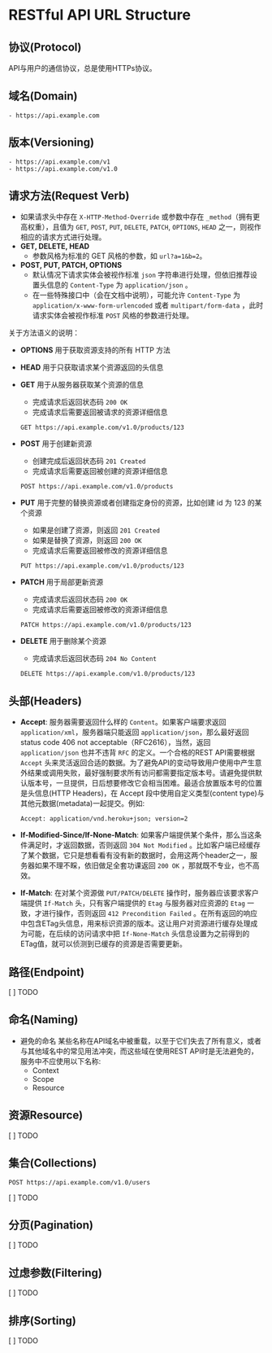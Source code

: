 # RESTful API URL Structure

## 协议(Protocol)
API与用户的通信协议，总是使用HTTPs协议。

## 域名(Domain)
```http
- https://api.example.com
```

## 版本(Versioning)
```http
- https://api.example.com/v1
- https://api.example.com/v1.0
```

## 请求方法(Request Verb)
- 如果请求头中存在 `X-HTTP-Method-Override` 或参数中存在 `_method`（拥有更高权重），且值为 `GET`, `POST`, `PUT`, `DELETE`, `PATCH`, `OPTIONS`, `HEAD` 之一，则视作相应的请求方式进行处理。
- **GET, DELETE, HEAD**
  - 参数风格为标准的 GET 风格的参数，如 `url?a=1&b=2`。
- **POST, PUT, PATCH, OPTIONS**
  - 默认情况下请求实体会被视作标准 `json` 字符串进行处理，但依旧推荐设置头信息的 `Content-Type` 为 `application/json` 。
  - 在一些特殊接口中（会在文档中说明），可能允许 `Content-Type` 为 `application/x-www-form-urlencoded` 或者 `multipart/form-data` ，此时请求实体会被视作标准 `POST` 风格的参数进行处理。

关于方法语义的说明：
- **OPTIONS** 用于获取资源支持的所有 HTTP 方法

- **HEAD** 用于只获取请求某个资源返回的头信息

- **GET** 用于从服务器获取某个资源的信息
  - 完成请求后返回状态码 `200 OK`
  - 完成请求后需要返回被请求的资源详细信息
  ```http
  GET https://api.example.com/v1.0/products/123
  ````

- **POST** 用于创建新资源
  - 创建完成后返回状态码 `201 Created`
  - 完成请求后需要返回被创建的资源详细信息
  ```http
  POST https://api.example.com/v1.0/products
  ````

- **PUT** 用于完整的替换资源或者创建指定身份的资源，比如创建 id 为 123 的某个资源
  - 如果是创建了资源，则返回 `201 Created`
  - 如果是替换了资源，则返回 `200 OK`
  - 完成请求后需要返回被修改的资源详细信息
  ```http
  PUT https://api.example.com/v1.0/products/123
  ````

- **PATCH** 用于局部更新资源
  - 完成请求后返回状态码 `200 OK`
  - 完成请求后需要返回被修改的资源详细信息
  ```http
  PATCH https://api.example.com/v1.0/products/123
  ````

- **DELETE** 用于删除某个资源
  - 完成请求后返回状态码 `204 No Content`
  ```http
  DELETE https://api.example.com/v1.0/products/123
  ````

## 头部(Headers)
- **Accept**: 服务器需要返回什么样的 `Content`。如果客户端要求返回 `application/xml`，服务器端只能返回 `application/json`，那么最好返回status code 406 not acceptable（RFC2616），当然，返回 `application/json` 也并不违背 `RFC` 的定义。一个合格的REST API需要根据 `Accept` 头来灵活返回合适的数据。为了避免API的变动导致用户使用中产生意外结果或调用失败，最好强制要求所有访问都需要指定版本号。请避免提供默认版本号，一旦提供，日后想要修改它会相当困难。最适合放置版本号的位置是头信息(HTTP Headers)，在 Accept 段中使用自定义类型(content type)与其他元数据(metadata)一起提交。例如:
  ```http
  Accept: application/vnd.heroku+json; version=2
  ```

- **If-Modified-Since/If-None-Match**: 如果客户端提供某个条件，那么当这条件满足时，才返回数据，否则返回 `304 Not Modified` 。比如客户端已经缓存了某个数据，它只是想看看有没有新的数据时，会用这两个header之一，服务器如果不理不睬，依旧做足全套功课返回 `200 OK` ，那就既不专业，也不高效。

- **If-Match**: 在对某个资源做 `PUT/PATCH/DELETE` 操作时，服务器应该要求客户端提供 `If-Match` 头，只有客户端提供的 `Etag` 与服务器对应资源的 `Etag` 一致，才进行操作，否则返回 `412 Precondition Failed` 。在所有返回的响应中包含ETag头信息，用来标识资源的版本。这让用户对资源进行缓存处理成为可能，在后续的访问请求中把 `If-None-Match` 头信息设置为之前得到的ETag值，就可以侦测到已缓存的资源是否需要更新。


## 路径(Endpoint)
[ ] TODO

## 命名(Naming)
- 避免的命名
  某些名称在API域名中被重载，以至于它们失去了所有意义，或者与其他域名中的常见用法冲突，而这些域在使用REST API时是无法避免的，服务中不应使用以下名称:
  - Context
  - Scope
  - Resource

## 资源Resource)
[ ] TODO

## 集合(Collections)
```http
POST https://api.example.com/v1.0/users
```
[ ] TODO

## 分页(Pagination)
[ ] TODO

## 过虑参数(Filtering)
[ ] TODO

## 排序(Sorting)
[ ] TODO

